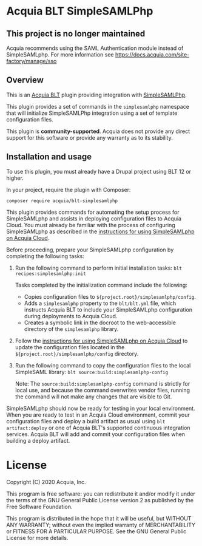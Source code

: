 Acquia BLT SimpleSAMLPhp
====

## This project is no longer maintained

Acquia recommends using the SAML Authentication module instead of SimpleSAMLphp. For more information see https://docs.acquia.com/site-factory/manage/sso

## Overview

This is an [Acquia BLT](https://github.com/acquia/blt) plugin providing integration with [SimpleSAMLPhp](https://www.drupal.org/project/simplesamlphp_auth).

This plugin provides a set of commands in the `simplesamlphp` namespace that will initialize SimpleSAMLPhp integration using a set of template configuration files.

This plugin is **community-supported**. Acquia does not provide any direct support for this software or provide any warranty as to its stability.

## Installation and usage

To use this plugin, you must already have a Drupal project using BLT 12 or higher.

In your project, require the plugin with Composer:

`composer require acquia/blt-simplesamlphp`

This plugin provides commands for automating the setup process for SimpleSAMLphp
and assists in deploying configuration files to Acquia Cloud. You must
already be familiar with the process of configuring SimpleSAMLphp as described
in the [instructions for using SimpleSAMLphp on Acquia Cloud](https://docs.acquia.com/resource/simplesaml/).

Before proceeding, prepare your SimpleSAMLphp configuration by completing the
following tasks:

1. Run the following command to perform initial installation tasks: `blt recipes:simplesamlphp:init`

    Tasks completed by the initialization command include the following:

    -  Copies configuration files to
       ``${project.root}/simplesamlphp/config``.
    -  Adds a ``simplesamlphp`` property to the ``blt/blt.yml`` file, which
       instructs Acquia BLT to include your SimpleSAMLphp configuration during
       deployments to Acquia Cloud.
    -  Creates a symbolic link in the docroot to the web-accessible
       directory of the ``simplesamlphp`` library.

1. Follow the [instructions for using SimpleSAMLphp on Acquia Cloud](https://docs.acquia.com/resource/simplesaml/) to update the configuration files located in the
    ``${project.root}/simplesamlphp/config`` directory.

1. Run the following command to copy the configuration files to the
   local SimpleSAML library: `blt source:build:simplesamlphp-config`

   Note:
       The ``source:build:simplesamlphp-config`` command is strictly for local
       use, and because the command overwrites vendor files, running the
       command will not make any changes that are visible to Git.

SimpleSAMLphp should now be ready for testing in your local environment. When
you are ready to test in an Acquia Cloud environment, commit your configuration
files and deploy a build artifact as usual using ``blt artifact:deploy`` or one
of Acquia BLT's supported continuous integration services. Acquia BLT will add
and commit your configuration files when building a deploy artifact.

# License

Copyright (C) 2020 Acquia, Inc.

This program is free software: you can redistribute it and/or modify it under the terms of the GNU General Public License version 2 as published by the Free Software Foundation.

This program is distributed in the hope that it will be useful, but WITHOUT ANY WARRANTY; without even the implied warranty of MERCHANTABILITY or FITNESS FOR A PARTICULAR PURPOSE.  See the GNU General Public License for more details.
